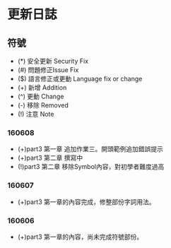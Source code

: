 # 更新日誌

## 符號

- (\*)  安全更新 Security Fix
- (\#)  問題修正Issue Fix
- (\$)  語言修正或更動 Language fix or change
- (\+)  新增 Addition
- (^)  更動 Change
- (\-)  移除 Removed
- (\!)  注意 Note

### 160608

- (\+)part3 第一章 追加作業三。開頭範例追加錯誤提示
- (\+)part3 第二章 撰寫中
- (\!)part3 第二章 移除Symbol內容，對初學者難度過高

### 160607

- (\+)part3 第一章的內容完成，修整部份字詞用法。

### 160606

- (\+)part3 第一章的內容，尚未完成符號部份。